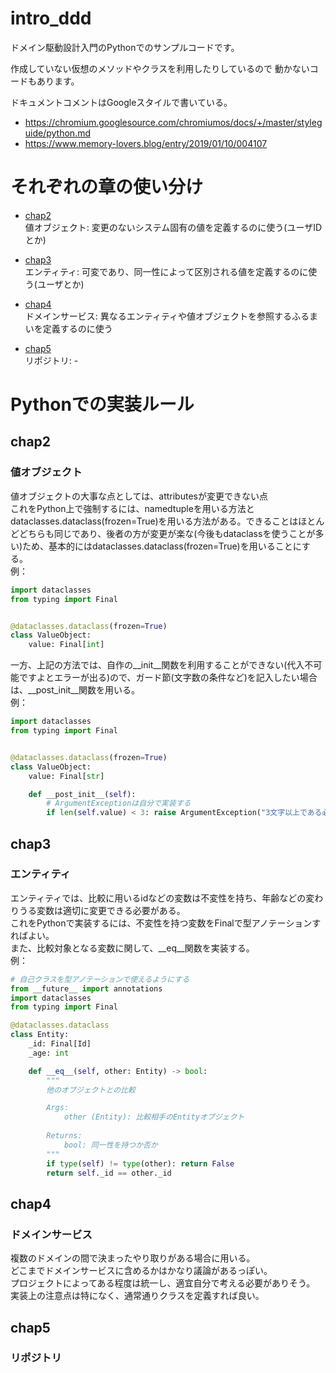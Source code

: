 # intro_ddd
ドメイン駆動設計入門のPythonでのサンプルコードです。

作成していない仮想のメソッドやクラスを利用したりしているので
動かないコードもあります。

ドキュメントコメントはGoogleスタイルで書いている。
- https://chromium.googlesource.com/chromiumos/docs/+/master/styleguide/python.md
- https://www.memory-lovers.blog/entry/2019/01/10/004107

# それぞれの章の使い分け

- [chap2](#chap2)  
値オブジェクト: 変更のないシステム固有の値を定義するのに使う(ユーザIDとか)  

- [chap3](#chap3)  
エンティティ: 可変であり、同一性によって区別される値を定義するのに使う(ユーザとか)  

- [chap4](#chap4)  
ドメインサービス: 異なるエンティティや値オブジェクトを参照するふるまいを定義するのに使う

- [chap5](#chap5)  
リポジトリ: -


# Pythonでの実装ルール
## chap2
### 値オブジェクト  
値オブジェクトの大事な点としては、attributesが変更できない点  
これをPython上で強制するには、namedtupleを用いる方法とdataclasses.dataclass(frozen=True)を用いる方法がある。できることはほとんどどちらも同じであり、後者の方が変更が楽な(今後もdataclassを使うことが多い)ため、基本的にはdataclasses.dataclass(frozen=True)を用いることにする。  
例：
```python
import dataclasses
from typing import Final


@dataclasses.dataclass(frozen=True)
class ValueObject:
    value: Final[int]
```

一方、上記の方法では、自作の\_\_init\_\_関数を利用することができない(代入不可能ですよとエラーが出る)ので、ガード節(文字数の条件など)を記入したい場合は、\_\_post_init\_\_関数を用いる。   
例：
```python
import dataclasses
from typing import Final


@dataclasses.dataclass(frozen=True)
class ValueObject:
    value: Final[str]

    def __post_init__(self):
        # ArgumentExceptionは自分で実装する
        if len(self.value) < 3: raise ArgumentException("3文字以上である必要があります。", str(self.value))
```

## chap3
### エンティティ  
エンティティでは、比較に用いるidなどの変数は不変性を持ち、年齢などの変わりうる変数は適切に変更できる必要がある。  
これをPythonで実装するには、不変性を持つ変数をFinalで型アノテーションすればよい。  
また、比較対象となる変数に関して、\_\_eq\_\_関数を実装する。  
例：
```python
# 自己クラスを型アノテーションで使えるようにする
from __future__ import annotations
import dataclasses
from typing import Final

@dataclasses.dataclass
class Entity:
    _id: Final[Id]
    _age: int

    def __eq__(self, other: Entity) -> bool:
        """
        他のオブジェクトとの比較

        Args:
            other (Entity): 比較相手のEntityオブジェクト
        
        Returns:
            bool: 同一性を持つか否か
        """
        if type(self) != type(other): return False
        return self._id == other._id
```

## chap4
### ドメインサービス
複数のドメインの間で決まったやり取りがある場合に用いる。  
どこまでドメインサービスに含めるかはかなり議論があるっぽい。  
プロジェクトによってある程度は統一し、適宜自分で考える必要がありそう。  
実装上の注意点は特になく、通常通りクラスを定義すれば良い。

## chap5
### リポジトリ